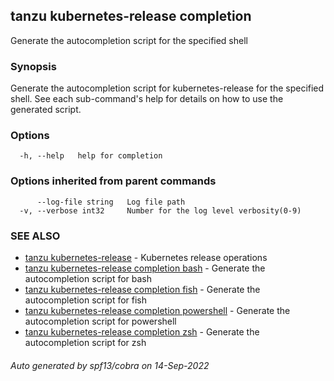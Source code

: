 ## tanzu kubernetes-release completion

Generate the autocompletion script for the specified shell

### Synopsis

Generate the autocompletion script for kubernetes-release for the specified shell.
See each sub-command's help for details on how to use the generated script.


### Options

```
  -h, --help   help for completion
```

### Options inherited from parent commands

```
      --log-file string   Log file path
  -v, --verbose int32     Number for the log level verbosity(0-9)
```

### SEE ALSO

* [tanzu kubernetes-release](tanzu_kubernetes-release.md)	 - Kubernetes release operations
* [tanzu kubernetes-release completion bash](tanzu_kubernetes-release_completion_bash.md)	 - Generate the autocompletion script for bash
* [tanzu kubernetes-release completion fish](tanzu_kubernetes-release_completion_fish.md)	 - Generate the autocompletion script for fish
* [tanzu kubernetes-release completion powershell](tanzu_kubernetes-release_completion_powershell.md)	 - Generate the autocompletion script for powershell
* [tanzu kubernetes-release completion zsh](tanzu_kubernetes-release_completion_zsh.md)	 - Generate the autocompletion script for zsh

###### Auto generated by spf13/cobra on 14-Sep-2022
